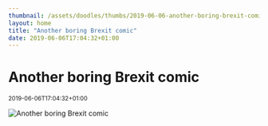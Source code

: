 ```yaml
---
thumbnail: /assets/doodles/thumbs/2019-06-06-another-boring-brexit-comic.png
layout: home
title: "Another boring Brexit comic"
date: 2019-06-06T17:04:32+01:00
---
```


# Another boring Brexit comic

<small>2019-06-06T17:04:32+01:00</small>

![Another boring Brexit comic](/assets/doodles/original/2019-06-06-another-boring-brexit-comic.png)
  